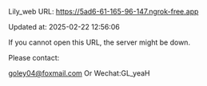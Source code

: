 Lily_web URL: https://5ad6-61-165-96-147.ngrok-free.app

Updated at: 2025-02-22 12:56:06

If you cannot open this URL, the server might be down.

Please contact: 

goley04@foxmail.com Or Wechat:GL_yeaH
